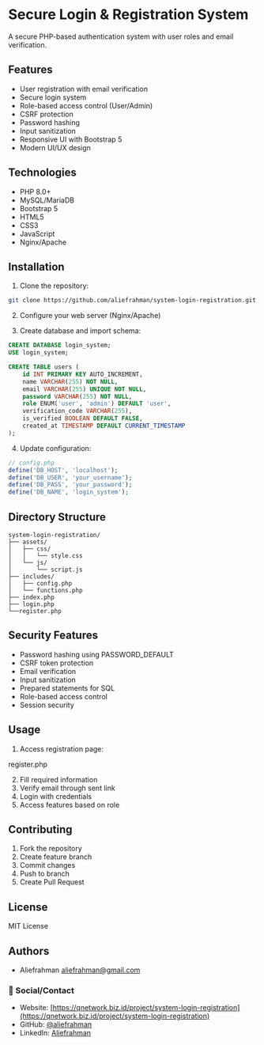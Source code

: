 # Secure Login & Registration System

A secure PHP-based authentication system with user roles and email verification.

## Features

- User registration with email verification
- Secure login system
- Role-based access control (User/Admin)
- CSRF protection
- Password hashing
- Input sanitization
- Responsive UI with Bootstrap 5
- Modern UI/UX design

## Technologies

- PHP 8.0+
- MySQL/MariaDB
- Bootstrap 5
- HTML5
- CSS3
- JavaScript
- Nginx/Apache

## Installation

1. Clone the repository:

```bash
git clone https://github.com/aliefrahman/system-login-registration.git
```

2. Configure your web server (Nginx/Apache)

3. Create database and import schema:

```sql
CREATE DATABASE login_system;
USE login_system;

CREATE TABLE users (
    id INT PRIMARY KEY AUTO_INCREMENT,
    name VARCHAR(255) NOT NULL,
    email VARCHAR(255) UNIQUE NOT NULL,
    password VARCHAR(255) NOT NULL,
    role ENUM('user', 'admin') DEFAULT 'user',
    verification_code VARCHAR(255),
    is_verified BOOLEAN DEFAULT FALSE,
    created_at TIMESTAMP DEFAULT CURRENT_TIMESTAMP
);
```

4. Update configuration:

```php
// config.php
define('DB_HOST', 'localhost');
define('DB_USER', 'your_username');
define('DB_PASS', 'your_password');
define('DB_NAME', 'login_system');
```

## Directory Structure

```
system-login-registration/
├── assets/
│   ├── css/
│   │   └── style.css
│   └── js/
│       └── script.js
├── includes/
│   ├── config.php
│   └── functions.php
├── index.php
├── login.php
└──register.php
```

## Security Features

- Password hashing using PASSWORD_DEFAULT
- CSRF token protection
- Email verification
- Input sanitization
- Prepared statements for SQL
- Role-based access control
- Session security

## Usage

1. Access registration page:

register.php

2. Fill required information
3. Verify email through sent link
4. Login with credentials
5. Access features based on role

## Contributing

1. Fork the repository
2. Create feature branch
3. Commit changes
4. Push to branch
5. Create Pull Request

## License

MIT License

## Authors

- Aliefrahman <aliefrahman@gmail.com>

### 📱 Social/Contact

- Website: [https://qnetwork.biz.id/project/system-login-registration](https://qnetwork.biz.id/project/system-login-registration)
- GitHub: [@aliefrahman](https://github.com/aliefrahman)
- LinkedIn: [Aliefrahman](https://linkedin.com/in/aliefrahman)

```

```
